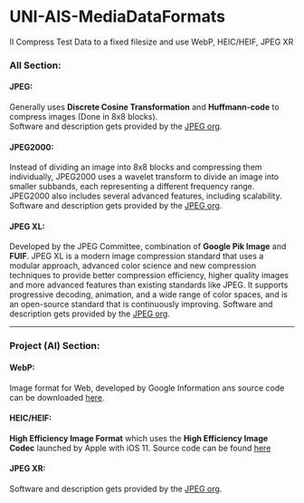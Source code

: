 # UNI-AIS-MediaDataFormats

II Compress Test Data to a fixed filesize and use WebP, HEIC/HEIF, JPEG XR

### All Section:
#### JPEG:
Generally uses **Discrete Cosine Transformation** and **Huffmann-code** to
compress images (Done in 8x8 blocks).  
Software and description gets provided by the [JPEG org](https://jpeg.org/jpeg/index.html).

#### JPEG2000:
Instead of dividing an image into 8x8 blocks and compressing them individually, JPEG2000 uses a
wavelet transform to divide an image into smaller subbands, each representing a different frequency range.
JPEG2000 also includes several advanced features, including scalability.
Software and description gets provided by the [JPEG org](https://jpeg.org/jpeg2000/index.html).

#### JPEG XL:
Developed by the JPEG Committee, combination of **Google Pik Image** and **FUIF**. 
JPEG XL is a modern image compression standard that uses a modular approach, advanced color science
and new compression techniques to provide better compression efficiency, higher quality images
and more advanced features than existing standards like JPEG. It supports progressive decoding,
animation, and a wide range of color spaces, and is an open-source standard that is continuously improving.
Software and description gets provided by the [JPEG org](https://jpeg.org/jpegxl/index.html).

---
### Project (AI) Section:
#### WebP:
Image format for Web, developed by Google Information ans source code can be 
downloaded [here](https://developers.google.com/speed/webp).  

#### HEIC/HEIF:
**High Efficiency Image Format** which uses the **High Efficiency Image Codec** launched by Apple
with iOS 11. Source code can be found [here](https://github.com/strukturag/libheif)

#### JPEG XR:
Software and description gets provided by the [JPEG org](https://jpeg.org/jpegxr/index.html).